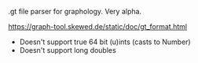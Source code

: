 .gt file parser for graphology. Very alpha.

https://graph-tool.skewed.de/static/doc/gt_format.html

- Doesn't support true 64 bit (u)ints (casts to Number)
- Doesn't support long doubles
